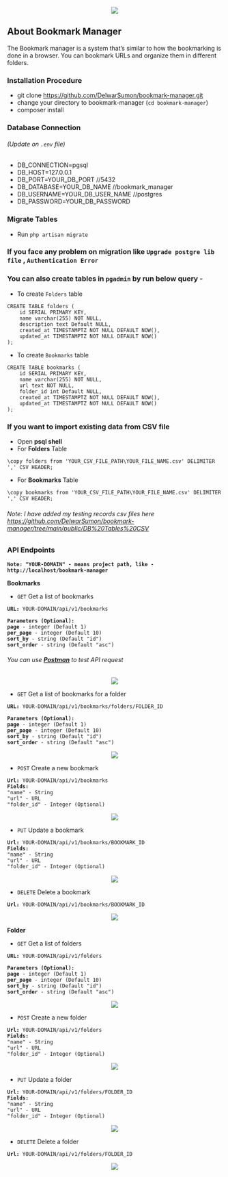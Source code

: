 <p align="center"><a href="https://laravel.com" target="_blank" ><img src="https://github.com/DelwarSumon/bookmark-manager/blob/main/public/readme_images/Bookmark_Manager.png?raw=true"></a></p>

## About Bookmark Manager

The Bookmark manager is a system that’s similar to how the bookmarking is done in a browser. You can bookmark URLs and organize them in different folders.


### Installation Procedure

* git clone https://github.com/DelwarSumon/bookmark-manager.git
* change your directory to bookmark-manager (`cd bookmark-manager`)
* composer install

### Database Connection 
###### (Update on `.env` file)
* DB_CONNECTION=pgsql
* DB_HOST=127.0.0.1
* DB_PORT=YOUR_DB_PORT //5432
* DB_DATABASE=YOUR_DB_NAME //bookmark_manager
* DB_USERNAME=YOUR_DB_USER_NAME //postgres
* DB_PASSWORD=YOUR_DB_PASSWORD

### Migrate Tables
* Run `php artisan migrate`

### If you face any problem on migration like `Upgrade postgre lib file` , `Authentication Error` 
### You can also create tables in `pgadmin` by run below query -
* To create `Folders` table
<pre><code>CREATE TABLE folders (
    id SERIAL PRIMARY KEY, 
    name varchar(255) NOT NULL,
    description text Default NULL,
    created_at TIMESTAMPTZ NOT NULL DEFAULT NOW(),
    updated_at TIMESTAMPTZ NOT NULL DEFAULT NOW()
);</code></pre>

* To create `Bookmarks` table
<pre><code>CREATE TABLE bookmarks (
    id SERIAL PRIMARY KEY, 
    name varchar(255) NOT NULL,
    url text NOT NULL,
    folder_id int Default NULL,
    created_at TIMESTAMPTZ NOT NULL DEFAULT NOW(),
    updated_at TIMESTAMPTZ NOT NULL DEFAULT NOW()
);</code></pre>

### If you want to import existing data from CSV file
* Open <b>psql shell</b>
* For <b>Folders</b> Table
<pre><code>\copy folders from 'YOUR_CSV_FILE_PATH\YOUR_FILE_NAME.csv' DELIMITER ',' CSV HEADER;</code></pre>
* For <b>Bookmarks</b> Table
<pre><code>\copy bookmarks from 'YOUR_CSV_FILE_PATH\YOUR_FILE_NAME.csv' DELIMITER ',' CSV HEADER;</code></pre>

###### Note: I have added my testing records csv files here <a href="https://github.com/DelwarSumon/bookmark-manager/tree/main/public/DB%20Tables%20CSV`" target="_blank">https://github.com/DelwarSumon/bookmark-manager/tree/main/public/DB%20Tables%20CSV</a>

### API Endpoints
<b>`Note: "YOUR-DOMAIN" - means project path, like - http://localhost/bookmark-manager`</b>

<b>Bookmarks</b>
* `GET` Get a list of bookmarks
<pre><code><b>URL:</b> YOUR-DOMAIN/api/v1/bookmarks

<b>Parameters (Optional):</b>
<b>page</b> - integer (Default 1)
<b>per_page</b> - integer (Default 10)
<b>sort_by</b> - string (Default "id")
<b>sort_order</b> - string (Default "asc")
</code></pre>

###### You can use <a href="https://www.postman.com/downloads/" target="_blank"><b>Postman</b></a> to test API request
<p align="center"><img src="https://github.com/DelwarSumon/bookmark-manager/blob/main/public/readme_images/Get_Bookmark.png?raw=true"></p>

* `GET` Get a list of bookmarks for a folder

<pre><code><b>URL:</b> YOUR-DOMAIN/api/v1/bookmarks/folders/FOLDER_ID

<b>Parameters (Optional):</b>
<b>page</b> - integer (Default 1)
<b>per_page</b> - integer (Default 10)
<b>sort_by</b> - string (Default "id")
<b>sort_order</b> - string (Default "asc")
</code></pre>

<p align="center"><img src="https://github.com/DelwarSumon/bookmark-manager/blob/main/public/readme_images/Get_Bookmark_Folder.png?raw=true"></p>

* `POST` Create a new bookmark
<pre><code><b>Url:</b> YOUR-DOMAIN/api/v1/bookmarks
<b>Fields:</b> 
"name" - String
"url" - URL
"folder_id" - Integer (Optional)
</code></pre>

<p align="center"><img src="https://github.com/DelwarSumon/bookmark-manager/blob/main/public/readme_images/Create_Bookmark.png?raw=true"></p>

* `PUT` Update a bookmark
<pre><code><b>Url:</b> YOUR-DOMAIN/api/v1/bookmarks/BOOKMARK_ID
<b>Fields:</b> 
"name" - String
"url" - URL
"folder_id" - Integer (Optional)
</code></pre>

<p align="center"><img src="https://github.com/DelwarSumon/bookmark-manager/blob/main/public/readme_images/Update_Bookmark.png?raw=true"></p>

* `DELETE` Delete a bookmark
<pre><code><b>Url:</b> YOUR-DOMAIN/api/v1/bookmarks/BOOKMARK_ID
</code></pre>

<p align="center"><img src="https://github.com/DelwarSumon/bookmark-manager/blob/main/public/readme_images/Delete_Bookmark.png?raw=true"></p>

<b>Folder</b>
* `GET` Get a list of folders
<pre><code><b>URL:</b> YOUR-DOMAIN/api/v1/folders

<b>Parameters (Optional):</b>
<b>page</b> - integer (Default 1)
<b>per_page</b> - integer (Default 10)
<b>sort_by</b> - string (Default "id")
<b>sort_order</b> - string (Default "asc")
</code></pre>

<p align="center"><img src="https://github.com/DelwarSumon/bookmark-manager/blob/main/public/readme_images/Get_Folder.png?raw=true"></p>

* `POST` Create a new folder
<pre><code><b>Url:</b> YOUR-DOMAIN/api/v1/folders
<b>Fields:</b> 
"name" - String
"url" - URL
"folder_id" - Integer (Optional)
</code></pre>

<p align="center"><img src="https://github.com/DelwarSumon/bookmark-manager/blob/main/public/readme_images/Create_Folder.png?raw=true"></p>

* `PUT` Update a folder
<pre><code><b>Url:</b> YOUR-DOMAIN/api/v1/folders/FOLDER_ID
<b>Fields:</b> 
"name" - String
"url" - URL
"folder_id" - Integer (Optional)
</code></pre>

<p align="center"><img src="https://github.com/DelwarSumon/bookmark-manager/blob/main/public/readme_images/Update_Folder.png?raw=true"></p>

* `DELETE` Delete a folder
<pre><code><b>Url:</b> YOUR-DOMAIN/api/v1/folders/FOLDER_ID
</code></pre>

<p align="center"><img src="https://github.com/DelwarSumon/bookmark-manager/blob/main/public/readme_images/Delete_Folder.png?raw=true"></p>

